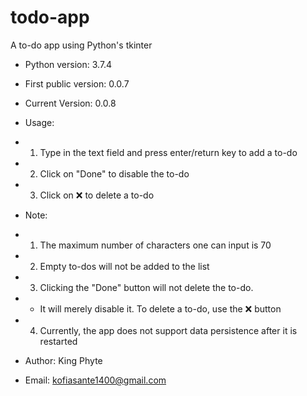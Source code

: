 # todo-app
 A to-do app using Python's tkinter

+ Python version: 3.7.4
+ First public version: 0.0.7
+ Current Version: 0.0.8

+ Usage:
+    1) Type in the text field and press enter/return key to add a to-do
+    2) Click on "Done" to disable the to-do
+    3) Click on ❌ to delete a to-do

+ Note:
+    1) The maximum number of characters one can input is 70
+    2) Empty to-dos will not be added to the list
+    3) Clicking the "Done" button will not delete the to-do.
+    - It will merely disable it. To delete a to-do, use the ❌ button
+    4) Currently, the app does not support data persistence after it is restarted

+ Author: King Phyte
+ Email: kofiasante1400@gmail.com
